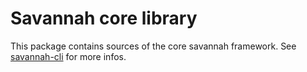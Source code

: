 # Savannah core library

This package contains sources of the core savannah framework.
See [savannah-cli](https://github.com/hmil/savannah/savannah-cli) for more infos.
